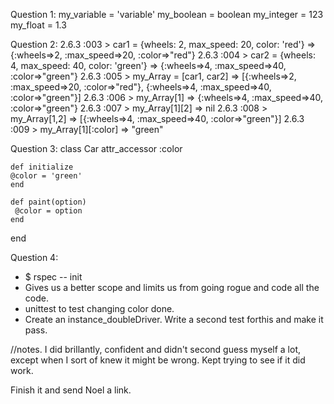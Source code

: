 Question 1:
my_variable = 'variable'
my_boolean = boolean
my_integer = 123
my_float = 1.3 

Question 2:
2.6.3 :003 > car1 = {wheels: 2, max_speed: 20, color: 'red'}
 => {:wheels=>2, :max_speed=>20, :color=>"red"} 
2.6.3 :004 > car2 = {wheels: 4, max_speed: 40, color: 'green'}
 => {:wheels=>4, :max_speed=>40, :color=>"green"} 
2.6.3 :005 > my_Array = [car1, car2]
 => [{:wheels=>2, :max_speed=>20, :color=>"red"}, {:wheels=>4, :max_speed=>40, :color=>"green"}] 
2.6.3 :006 > my_Array[1]
 => {:wheels=>4, :max_speed=>40, :color=>"green"} 
2.6.3 :007 > my_Array[1][2]
 => nil 
2.6.3 :008 > my_Array[1,2]
 => [{:wheels=>4, :max_speed=>40, :color=>"green"}] 
2.6.3 :009 > my_Array[1][:color]
 => "green" 

 Question 3:
 class Car
    attr_accessor :color

    def initialize
    @color = 'green'
    end

    def paint(option)
     @color = option
    end
end

Question 4:

- $ rspec -- init
- Gives us a better scope and limits us from going rogue and code all the code. 
- unittest to test changing color done.
- Create an ​instance_double​​Driver​. Write a second test forthis and make it pass.

//notes. 
I did brillantly, confident and didn't second guess myself a lot, except when I sort of knew it might be wrong. Kept trying to see if it did work. 

Finish it and send Noel a link. 
